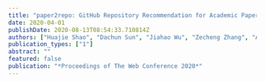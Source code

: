 ```yaml
---
title: "paper2repo: GitHub Repository Recommendation for Academic Papers"
date: 2020-04-01
publishDate: 2020-08-13T08:54:33.710814Z
authors: ["Huajie Shao", "Dachun Sun", "Jiahao Wu", "Zecheng Zhang", "Aston Zhang", "Shuochao Yao", "Shengzhong Liu", "Tianshi Wang", "Chao Zhang", "Tarek Abdelzaher"]
publication_types: ["1"]
abstract: ""
featured: false
publication: "*Proceedings of The Web Conference 2020*"
---
```


